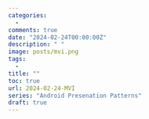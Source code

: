 ```yaml
---
categories:
  -
comments: true
date: "2024-02-24T00:00:00Z"
description: " "
image: posts/mvi.png
tags:
  -
title: ""
toc: true
url: 2024-02-24-MVI
series: "Android Presenation Patterns"
draft: true
---
```

